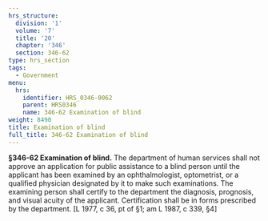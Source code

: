 ```yaml
---
hrs_structure:
  division: '1'
  volume: '7'
  title: '20'
  chapter: '346'
  section: 346-62
type: hrs_section
tags:
  - Government
menu:
  hrs:
    identifier: HRS_0346-0062
    parent: HRS0346
    name: 346-62 Examination of blind
weight: 8490
title: Examination of blind
full_title: 346-62 Examination of blind
---
```

**§346-62 Examination of blind.** The department of human services shall not approve an application for public assistance to a blind person until the applicant has been examined by an ophthalmologist, optometrist, or a qualified physician designated by it to make such examinations. The examining person shall certify to the department the diagnosis, prognosis, and visual acuity of the applicant. Certification shall be in forms prescribed by the department. [L 1977, c 36, pt of §1; am L 1987, c 339, §4]